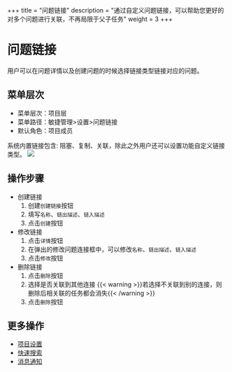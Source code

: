 +++
title = "问题链接"
description = "通过自定义问题链接，可以帮助您更好的对多个问题进行关联，不再局限于父子任务"
weight = 3
+++

# 问题链接
用户可以在问题详情以及创建问题的时候选择链接类型链接对应的问题。

## 菜单层次

* 菜单层次：项目层
* 菜单路径：敏捷管理>设置>问题链接
* 默认角色：项目成员

系统内置链接包含: 阻塞、复制、关联，除此之外用户还可以设置功能自定义链接类型。
![](/docs/user-guide/agile/setup/img/issue-link.jpg)

## 操作步骤
* 创建链接
    1. 创建`创建链接`按钮
    2. 填写`名称`、`链出描述`、`链入描述`
    3. 点击`创建`按钮
* 修改链接
    1. 点击`详情`按钮
    2. 在弹出的修改问题连接框中，可以修改`名称`、`链出描述`、`链入描述`
    3. 点击`修改`按钮
* 删除链接
    1. 点击`删除`按钮
    2. 选择是否关联到其他连接
        {{< warning >}}若选择不关联到别的连接，则删除后相关联的任务都会消失{{< /warning >}}
    3. 点击`删除`按钮

## 更多操作

- [项目设置](../project-setting)
- [快速搜索](../quick-search)
- [消息通知](../message-notification_set)

